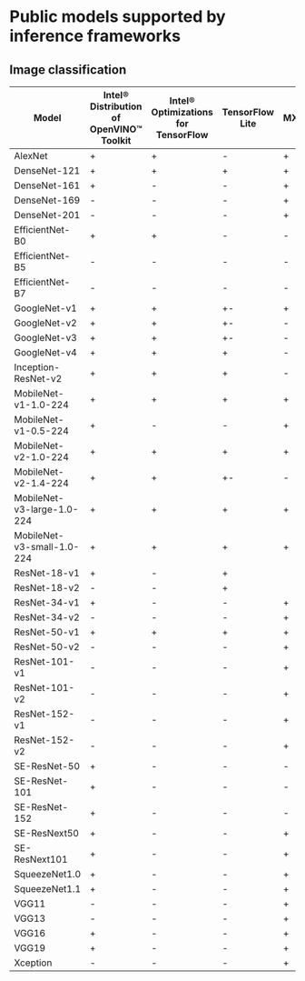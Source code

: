 # Public models supported by inference frameworks

## Image classification

Model | Intel® Distribution<br>of OpenVINO™ Toolkit | Intel® Optimizations<br>for TensorFlow | TensorFlow<br>Lite | MXNet |
-|-|-|-|-|
AlexNet|+|+|-|+|
DenseNet-121|+|+|+|+|
DenseNet-161|+|-|-|+|
DenseNet-169|-|-|-|+|
DenseNet-201|-|-|-|+|
EfficientNet-B0|+|+|-|-|
EfficientNet-B5|-|-|-|-|
EfficientNet-B7|-|-|-|-|
GoogleNet-v1|+|+|+-|+|
GoogleNet-v2|+|+|+-|-|
GoogleNet-v3|+|+|+-|-|
GoogleNet-v4|+|+|+|-|
Inception-ResNet-v2|+|+|+|-|
MobileNet-v1-1.0-224|+|+|+|+|
MobileNet-v1-0.5-224|+|-|-|+|
MobileNet-v2-1.0-224|+|+|+|+|
MobileNet-v2-1.4-224|+|+|+-|-|
MobileNet-v3-large-1.0-224|+|+|+|+|
MobileNet-v3-small-1.0-224|+|+|+|+|
ResNet-18-v1|+|-|+|
ResNet-18-v2|-|-|+|
ResNet-34-v1|+|-|-|+|
ResNet-34-v2|-|-|-|+|
ResNet-50-v1|+|+|+|+|
ResNet-50-v2|-|-|-|+|
ResNet-101-v1|-|-|-|+|
ResNet-101-v2|-|-|-|+|
ResNet-152-v1|-|-|-|+|
ResNet-152-v2|-|-|-|+|
SE-ResNet-50|+|-|-|-|
SE-ResNet-101|+|-|-|-|
SE-ResNet-152|+|-|-|-|
SE-ResNext50|+|-|-|+|
SE-ResNext101|+|-|-|+|
SqueezeNet1.0|+|-|-|+|
SqueezeNet1.1|+|-|-|+|
VGG11|-|-|-|+|
VGG13|-|-|-|+|
VGG16|+|-|-|+|
VGG19|+|-|-|+|
Xception|-|-|-|+|
